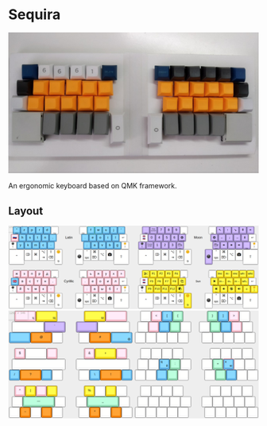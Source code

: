# Sequira

![](pic/sequira.jpg)

An ergonomic keyboard based on QMK framework.

## Layout

![](pic/layout.png)
![](pic/chords.png)
